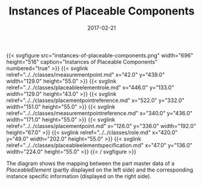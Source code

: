 ﻿---
title: Instances of Placeable Components
toc: false
type: specs
layout: diagram
date: "2017-02-21"
draft: false
specification: VEC
version: 1.1.3
documentType: "Recommendation"
elementType: Diagram
classes:
  - MeasurementPoint
  - PlaceableElementRole
  - PlacementPointReference
  - MeasurementPointReference
  - PlacementPoint
  - Role
  - PlaceableElementSpecification
menu:
  VEC-1.1.3:    
    parent: instances-of-components
    identifier: instances-of-components/instances-of-placeable-components
    weight: 1004010 

# Prev/next pager order (if `docs_section_pager` enabled in `params.toml`)
weight: 1004010
---
{{< svgfigure src="instances-of-placeable-components.png" width="696" height="516" caption="Instances of Placeable Components" numbered="true" >}}
  {{< svglink relref="../../classes/measurementpoint.md" x="42.0" y="439.0" width="129.0" height="55.0" >}}
  {{< svglink relref="../../classes/placeableelementrole.md" x="446.0" y="133.0" width="129.0" height="43.0" >}}
  {{< svglink relref="../../classes/placementpointreference.md" x="522.0" y="332.0" width="151.0" height="55.0" >}}
  {{< svglink relref="../../classes/measurementpointreference.md" x="340.0" y="436.0" width="171.0" height="55.0" >}}
  {{< svglink relref="../../classes/placementpoint.md" x="126.0" y="336.0" width="192.0" height="67.0" >}}
  {{< svglink relref="../../classes/role.md" x="420.0" y="49.0" width="202.0" height="55.0" >}}
  {{< svglink relref="../../classes/placeableelementspecification.md" x="47.0" y="136.0" width="224.0" height="55.0" >}}
{{< / svgfigure >}}
<p> The diagram shows the mapping between the part master data of a <i>PlaceableElement</i> (partly displayed on the left side)&#160;and the corresponding instance specific information (displayed on the right side).      </p>